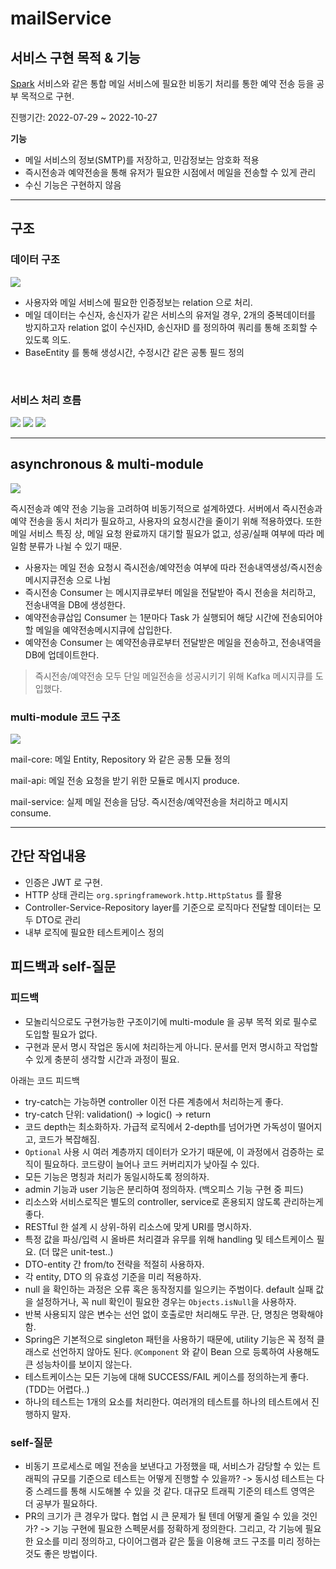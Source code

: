 # mailService

## 서비스 구현 목적 & 기능

[Spark](https://sparkmailapp.com/) 서비스와 같은 통합 메일 서비스에 필요한 비동기 처리를 통한 예약 전송 등을 공부 목적으로 구현.

진행기간: 2022-07-29 ~ 2022-10-27

**기능**

- 메일 서비스의 정보(SMTP)를 저장하고, 민감정보는 암호화 적용
- 즉시전송과 예약전송을 통해 유저가 필요한 시점에서 메일을 전송할 수 있게 관리
- 수신 기능은 구현하지 않음

---

## 구조

### 데이터 구조

![](./img/ERD.png)

- 사용자와 메일 서비스에 필요한 인증정보는 relation 으로 처리.
- 메일 데이터는 수신자, 송신자가 같은 서비스의 유저일 경우, 2개의 중복데이터를 방지하고자 relation 없이 수신자ID, 송신자ID 를 정의하여 쿼리를 통해 조회할 수 있도록 의도.
- BaseEntity 를 통해 생성시간, 수정시간 같은 공통 필드 정의

<br>

### 서비스 처리 흐름

![](./img/email-flow.png)
![](./img/email-metadata-create-flow.png)
![](./img/email-metadata-update-flow.png)

---

## asynchronous & multi-module

![](./img/email-kafka-process.png)

즉시전송과 예약 전송 기능을 고려하여 비동기적으로 설계하였다.
서버에서 즉시전송과 예약 전송을 동시 처리가 필요하고, 사용자의 요청시간을 줄이기 위해 적용하였다.
또한 메일 서비스 특징 상, 메일 요청 완료까지 대기할 필요가 없고, 성공/실패 여부에 따라 메일함 분류가 나뉠 수 있기 때문.

- 사용자는 메일 전송 요청시 즉시전송/예약전송 여부에 따라 전송내역생성/즉시전송메시지큐전송 으로 나뉨
- 즉시전송 Consumer 는 메시지큐로부터 메일을 전달받아 즉시 전송을 처리하고, 전송내역을 DB에 생성한다.
- 예약전송큐삽입 Consumer 는 1분마다 Task 가 실행되어 해당 시간에 전송되어야할 메일을 예약전송메시지큐에 삽입한다.
- 예약전송 Consumer 는 예약전송큐로부터 전달받은 메일을 전송하고, 전송내역을 DB에 업데이트한다.

> 즉시전송/예약전송 모두 단일 메일전송을 성공시키기 위해 Kafka 메시지큐를 도입했다.

### multi-module 코드 구조

![](./img/class_dependency_diagram.png)

mail-core: 메일 Entity, Repository 와 같은 공통 모듈 정의

mail-api: 메일 전송 요청을 받기 위한 모듈로 메시지 produce.

mail-service: 실제 메일 전송을 담당. 즉시전송/예약전송을 처리하고 메시지 consume.

---

## 간단 작업내용

- 인증은 JWT 로 구현.
- HTTP 상태 관리는 `org.springframework.http.HttpStatus` 를 활용
- Controller-Service-Repository layer를 기준으로 로직마다 전달할 데이터는 모두 DTO로 관리
- 내부 로직에 필요한 테스트케이스 정의

## 피드백과 self-질문

### 피드백

- 모놀리식으로도 구현가능한 구조이기에 multi-module 을 공부 목적 외로 필수로 도입할 필요가 없다.
- 구현과 문서 명시 작업은 동시에 처리하는게 아니다. 문서를 먼저 명시하고 작업할 수 있게 충분히 생각할 시간과 과정이 필요.

아래는 코드 피드백

- try-catch는 가능하면 controller 이전 다른 계층에서 처리하는게 좋다.
- try-catch 단위: validation() -> logic() -> return
- 코드 depth는 최소화하자. 가급적 로직에서 2-depth를 넘어가면 가독성이 떨어지고, 코드가 복잡해짐.
- `Optional` 사용 시 여러 계층까지 데이터가 오가기 때문에, 이 과정에서 검증하는 로직이 필요하다. 코드량이 늘어나 코드 커버리지가 낮아질 수 있다.
- 모든 기능은 명칭과 처리가 동일시하도록 정의하자.
- admin 기능과 user 기능은 분리하여 정의하자. (백오피스 기능 구현 중 피드)
- 리소스와 서비스로직은 별도의 controller, service로 혼용되지 않도록 관리하는게 좋다.
- RESTful 한 설계 시 상위-하위 리소스에 맞게 URI를 명시하자.
- 특정 값을 파싱/입력 시 올바른 처리결과 유무를 위해 handling 및 테스트케이스 필요. (더 많은 unit-test..)
- DTO-entity 간 from/to 전략을 적절히 사용하자.
- 각 entity, DTO 의 유효성 기준을 미리 적용하자.
- null 을 확인하는 과정은 오류 혹은 동작정지를 일으키는 주범이다. default 실패 값을 설정하거나, 꼭 null 확인이 필요한 경우는 `Objects.isNull`을 사용하자.
- 반복 사용되지 않은 변수는 선언 없이 호출로만 처리해도 무관. 단, 명칭은 명확해야함.
- Spring은 기본적으로 singleton 패턴을 사용하기 때문에, utility 기능은 꼭 정적 클래스로 선언하지 않아도 된다. `@Component` 와 같이 Bean 으로 등록하여 사용해도 큰 성능차이를 보이지 않는다.
- 테스트케이스는 모든 기능에 대해 SUCCESS/FAIL 케이스를 정의하는게 좋다. (TDD는 어렵다..)
- 하나의 테스트는 1개의 요소를 처리한다. 여러개의 테스트를 하나의 테스트에서 진행하지 말자.

### self-질문

- 비동기 프로세스로 메일 전송을 보낸다고 가정했을 때, 서비스가 감당할 수 있는 트래픽의 규모를 기준으로 테스트는 어떻게 진행할 수 있을까? 
-> 동시성 테스트는 다중 스레드를 통해 시도해볼 수 있을 것 같다. 대규모 트래픽 기준의 테스트 영역은 더 공부가 필요하다.
- PR의 크기가 큰 경우가 많다. 협업 시 큰 문제가 될 텐데 어떻게 줄일 수 있을 것인가?
-> 기능 구현에 필요한 스펙문서를 정확하게 정의한다. 그리고, 각 기능에 필요한 요소를 미리 정의하고, 다이어그램과 같은 툴을 이용해 코드 구조를 미리 정하는 것도 좋은 방법이다.
